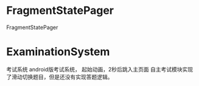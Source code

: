 # FragmentStatePager
FragmentStatePager

# ExaminationSystem 
考试系统
android版考试系统，
起始动画，2秒后跳入主页面
自主考试模块实现了滑动切换题目，但是还没有实现答题逻辑。

